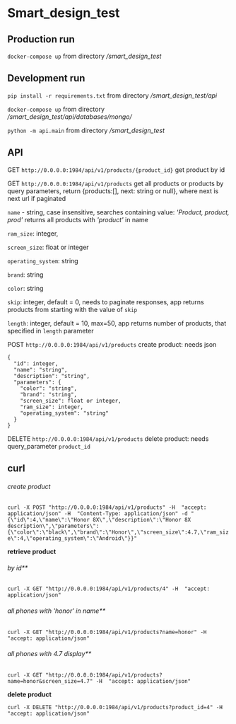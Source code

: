 # Smart_design_test

## Production run

`docker-compose up` from directory _/smart_design_test_


## Development run

`pip install -r requirements.txt` from directory _/smart_design_test/api_

`docker-compose up` from directory _/smart_design_test/api/databases/mongo/_

`python -m api.main` from directory _/smart_design_test_

## API

GET `http://0.0.0.0:1984/api/v1/products/{product_id}` get product by id

GET `http://0.0.0.0:1984/api/v1/products` get all products or products by query parameters, return {products:[], next: string or null}, where next is next url if paginated 

`name` - string, case insensitive, searches containing value: _'Product, product, prod'_ returns all products with _'product'_ in name

`ram_size`: integer,

`screen_size`: float or integer

`operating_system`: string

`brand`: string

`color`: string

`skip`: integer, default = 0, needs to paginate responses, app returns products from starting with the value of `skip`  

`length`: integer, default = 10, max=50, app returns number of products, that specified in `length` parameter

POST `http://0.0.0.0:1984/api/v1/products` create product:
needs json

```
{
  "id": integer,
  "name": "string",
  "description": "string",
  "parameters": {
    "color": "string",
    "brand": "string",
    "screen_size": float or integer,
    "ram_size": integer,
    "operating_system": "string"
  }
}
```

DELETE `http://0.0.0.0:1984/api/v1/products` delete product: needs query_parameter `product_id`

## curl

###### create product

`curl -X POST "http://0.0.0.0:1984/api/v1/products" -H  "accept: application/json" -H  "Content-Type: application/json" -d "{\"id\":4,\"name\":\"Honor 8X\",\"description\":\"Honor 8X description\",\"parameters\":{\"color\":\"black\",\"brand\":\"Honor\",\"screen_size\":4.7,\"ram_size\":4,\"operating_system\":\"Android\"}}"`

**retrieve product**

###### by id**

`curl -X GET "http://0.0.0.0:1984/api/v1/products/4" -H  "accept: application/json"`

###### all phones with 'honor' in name**

`curl -X GET "http://0.0.0.0:1984/api/v1/products?name=honor" -H  "accept: application/json"`

###### all phones with 4.7 display**

`curl -X GET "http://0.0.0.0:1984/api/v1/products?name=honor&screen_size=4.7" -H  "accept: application/json"`

**delete product**

`curl -X DELETE "http://0.0.0.0:1984/api/v1/products?product_id=4" -H  "accept: application/json"`

